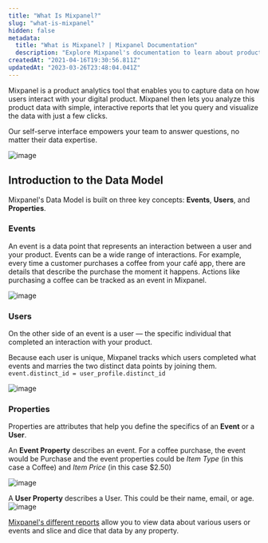 ```yaml
---
title: "What Is Mixpanel?"
slug: "what-is-mixpanel"
hidden: false
metadata: 
  title: "What is Mixpanel? | Mixpanel Documentation"
  description: "Explore Mixpanel's documentation to learn about product analytics, implementation, data structure, cohorts, SDK integrations, and more."
createdAt: "2021-04-16T19:30:56.811Z"
updatedAt: "2023-03-26T23:48:04.041Z"
---
```

Mixpanel is a product analytics tool that enables you to capture data on how users interact with your digital product. Mixpanel then lets you analyze this product data with simple, interactive reports that let you query and visualize the data with just a few clicks.

Our self-serve interface empowers your team to answer questions, no matter their data expertise.

![image](https://user-images.githubusercontent.com/2077899/230815823-88b2c0fa-532a-4f9f-ad63-789084c93589.png)

## Introduction to the Data Model
Mixpanel's Data Model is built on three key concepts: **Events**, **Users**, and **Properties**.

### Events
An event is a data point that represents an interaction between a user and your product. Events can be a wide range of interactions. For example, every time a customer purchases a coffee from your café app, there are details that describe the purchase the moment it happens. Actions like purchasing a coffee can be tracked as an event in Mixpanel.

![image](https://user-images.githubusercontent.com/2077899/230815852-b382de8a-9ede-4f6e-9f40-ea07645d5b75.png)
### Users
On the other side of an event is a user — the specific individual that completed an interaction with your product.

Because each user is unique, Mixpanel tracks which users completed what events and marries the two distinct data points by joining them. `event.distinct_id = user_profile.distinct_id`

![image](https://user-images.githubusercontent.com/2077899/230815875-34eb32cf-5818-4b55-bda8-b553c12c075c.png)
### Properties
Properties are attributes that help you define the specifics of an **Event** or a **User**.

An **Event Property** describes an event. For a coffee purchase, the event would be Purchase and the event properties could be *Item Type* (in this case a Coffee) and *Item Price* (in this case $2.50)

![image](https://user-images.githubusercontent.com/2077899/230815902-a7a64d2f-e9b9-43fc-9912-7d1aefb35ed8.png)

A **User Property** describes a User. This could be their name, email, or age.
![image](https://user-images.githubusercontent.com/2077899/230815921-3749b363-389d-439c-8d02-7cab999a2d64.png)

[Mixpanel's different reports](https://mixpanel.com/behavioral-analytics/) allow you to view data about various users or events and slice and dice that data by any property.
